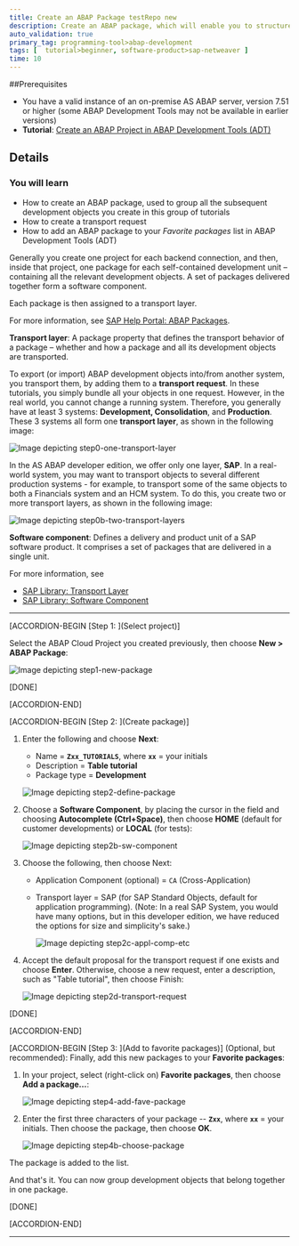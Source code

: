```yaml
---
title: Create an ABAP Package testRepo new
description: Create an ABAP package, which will enable you to structure your development objects.
auto_validation: true
primary_tag: programming-tool>abap-development
tags: [  tutorial>beginner, software-product>sap-netweaver ]
time: 10
---
```

##Prerequisites
- You have a valid instance of an on-premise AS ABAP server, version 7.51 or higher (some ABAP Development Tools may not be available in earlier versions)
- **Tutorial**: [Create an ABAP Project in ABAP Development Tools (ADT)](abap-create-project)

## Details
### You will learn  
- How to create an ABAP package, used to group all the subsequent development objects you create in this group of tutorials
- How to create a transport request
- How to add an ABAP package to your *Favorite packages* list in ABAP Development Tools (ADT)

Generally you create one project for each backend connection, and then, inside that project, one package for each self-contained development unit – containing all the relevant development objects. A set of packages delivered together form a software component.

Each package is then assigned to a transport layer.

For more information, see [SAP Help Portal: ABAP Packages](https://help.sap.com/viewer/c238d694b825421f940829321ffa326a/7.5.10/en-US/4ec14bab6e391014adc9fffe4e204223.html).

**Transport layer**: A package property that defines the transport behavior of a package – whether and how a package and all its development objects are transported.

To export (or import) ABAP development objects into/from another system, you transport them, by adding them to a **transport request**. In these tutorials, you simply bundle all your objects in one request. However, in the real world, you cannot change a running system. Therefore, you generally have at least 3 systems: **Development, Consolidation**, and **Production**. These 3 systems all form one **transport layer**, as shown in the following image:

  ![Image depicting step0-one-transport-layer](step0-one-transport-layer.png)

In the AS ABAP developer edition, we offer only one layer, **SAP**. In a real-world system, you may want to transport objects to several different production systems - for example, to transport some of the same objects to both a Financials system and an HCM system. To do this, you create two or more transport layers, as shown in the following image:

  ![Image depicting step0b-two-transport-layers](step0b-two-transport-layers.png)

**Software component**: Defines a delivery and product unit of a SAP software product. It comprises a set of packages that are delivered in a single unit.

For more information, see
- [SAP Library: Transport Layer](https://help.sap.com/viewer/c238d694b825421f940829321ffa326a/7.5.10/en-US/4ec218e26e391014adc9fffe4e204223.html)
- [SAP Library: Software Component](https://help.sap.com/viewer/c238d694b825421f940829321ffa326a/7.5.10/en-US/4ec1e23b6e391014adc9fffe4e204223.html)

---

[ACCORDION-BEGIN [Step 1: ](Select project)]

Select the ABAP Cloud Project you created previously, then choose **New > ABAP Package**:

![Image depicting step1-new-package](step1-new-package.png)

[DONE]

[ACCORDION-END]

[ACCORDION-BEGIN [Step 2: ](Create package)]

1. Enter the following and choose **Next**:
    - Name = **`Zxx_TUTORIALS`**, where **`xx`** = your initials
    - Description = **Table tutorial**
    - Package type = **Development**

    ![Image depicting step2-define-package](step2-define-package.png)

2. Choose a **Software Component**, by placing the cursor in the field and choosing **Autocomplete (Ctrl+Space)**, then choose **HOME** (default for customer developments) or **LOCAL** (for tests):

      ![Image depicting step2b-sw-component](step2b-sw-component.png)

3. Choose the following, then choose Next:
    - Application Component (optional) = `CA` (Cross-Application)
    - Transport layer = SAP (for SAP Standard Objects, default for application programming).
      (Note: In a real SAP System, you would have many options, but in this developer edition, we have reduced the options for size and simplicity's sake.)

      ![Image depicting step2c-appl-comp-etc](step2c-appl-comp-etc.png)

4. Accept the default proposal for the transport request if one exists and choose **Enter**. Otherwise, choose a new request, enter a description, such as "Table tutorial", then choose Finish:

      ![Image depicting step2d-transport-request](step2d-transport-request.png)

[DONE]

[ACCORDION-END]

[ACCORDION-BEGIN [Step 3: ](Add to favorite packages)]
(Optional, but recommended): Finally, add this new packages to your **Favorite packages**:

1. In your project, select (right-click on)  **Favorite packages**, then choose  **Add a package…**:

    ![Image depicting step4-add-fave-package](step4-add-fave-package.png)

2. Enter the first three characters of your package -- **`Zxx`**, where **`xx`** = your initials. Then choose the package, then choose **OK**.

    ![Image depicting step4b-choose-package](step4b-choose-package.png)

The package is added to the list.

And that's it. You can now group development objects that belong together in one package.

[DONE]

[ACCORDION-END]


---
